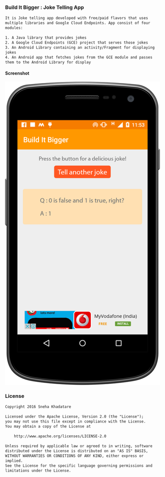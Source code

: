 ### Build It Bigger : Joke Telling App

    It is Joke telling app developed with free/paid flavors that uses multiple libraries and Google Cloud Endpoints. App consist of four modules:
    
    1. A Java library that provides jokes
    2. A Google Cloud Endpoints (GCE) project that serves those jokes
    3. An Android Library containing an activity/Fragment for displaying jokes
    4. An Android app that fetches jokes from the GCE module and passes them to the Android Library for display
    
#### Screenshot

![Joke](/screenshots/joke.png?raw=true "Joke")


### License

```
Copyright 2016 Sneha Khadatare

Licensed under the Apache License, Version 2.0 (the "License");
you may not use this file except in compliance with the License.
You may obtain a copy of the License at

    http://www.apache.org/licenses/LICENSE-2.0

Unless required by applicable law or agreed to in writing, software
distributed under the License is distributed on an "AS IS" BASIS,
WITHOUT WARRANTIES OR CONDITIONS OF ANY KIND, either express or implied.
See the License for the specific language governing permissions and
limitations under the License.
```
    
    
    